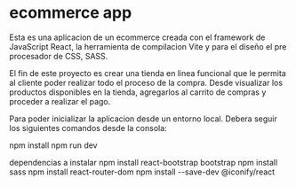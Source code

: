 # ecommerce app

Esta es una aplicacion de un ecommerce creada con el framework de JavaScript React, la herramienta de compilacion Vite y para el diseño el pre procesador de CSS, SASS.

El fin de este proyecto es crear una tienda en linea funcional que le permita al cliente poder realizar todo el proceso de la compra. Desde visualizar los productos disponibles en la tienda, agregarlos al carrito de compras y proceder a realizar el pago.

Para poder inicializar la aplicacion desde un entorno local. Debera seguir los siguientes comandos desde la consola:

npm install
npm run dev

dependencias a instalar
npm install react-bootstrap bootstrap
npm install sass
npm install react-router-dom
npm install --save-dev @iconify/react
